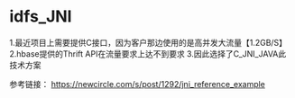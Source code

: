 # idfs_JNI
1.最近项目上需要提供C接口，因为客户那边使用的是高并发大流量【1.2GB/S】
2.hbase提供的Thrift API在流量要求上达不到要求
3.因此选择了C_JNI_JAVA此技术方案






参考链接：
https://newcircle.com/s/post/1292/jni_reference_example

